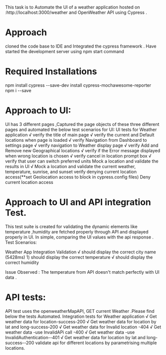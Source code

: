 This task is to Automate the UI of a weather application hosted on :http://localhost:3000/weather and OpenWeather API using Cypress . 

# Approach
cloned the code base to IDE and Integrated the cypress framework .
Have started the development server using npm start command

# Required Installations
npm install cypress --save-dev
install cypress-mochawesome-reporter npm i --save 

# Approach to UI:
UI has 3 different pages ,Captured the page objects of these three different pages and automated the below test scenarios for UI:
UI tests for Weather application 
    √ verify the title of main page
    √ verify the current and Default locations when page is loaded 
    √ verify Navigation from Dashboard to settings page
    √ verify navigation to Weather display page
    √ verify Add and Remove new Geographical locations
    √ verify if the Error message displayed when wrong location is chosen
    √ verify cancel in location prompt box
    √ verify that user can switch preferred units
Mock a location and validate the results in UI
    √ Mock a location and validate the current weather, temperature, sunrise, and sunset
verify denying current location access(**set Geolocation access to block in cypress.config files)
     Deny current location access
# Approach to UI and API integration Test.
 This test suite is created for validating the dynamic elements like temperature ,humidity are fetched properly through API and displayed properly in UI.
 In simple, comparing the UI values with the api response .
 Test Scenarios: 
 
  Weather App Integration Validation
    √ should display the correct city name (5428ms)
    1) should display the correct temperature
    √ should display the correct humidity

Issue Observed : The temperature from API doesn't match perfectly with UI data .


# API tests:
API test uses the openweatherMapAPI, GET current Weather .Please find below the tests Automated.
 Integration tests for Weather application
    √ Get weather data for location-success-200
    √ Get weather data for location by lat and long-success-200
    √ Get weather data for Invalid location -404
    √ Get weather data -use InvalidAPi call -400
    √ Get weather data -use InvalidAuthentication--401
    √ Get weather data for location by lat and long-success--200
 validate api for different locations by parametrising multiple locations.
      
